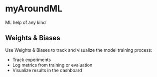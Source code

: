 # myAroundML
ML help of any kind

## Weights & Biases 
Use Weights & Biases to track and visualize the model training process:  
- Track experiments    
- Log metrics from training or evaluation  
- Visualize results in the dashboard  

